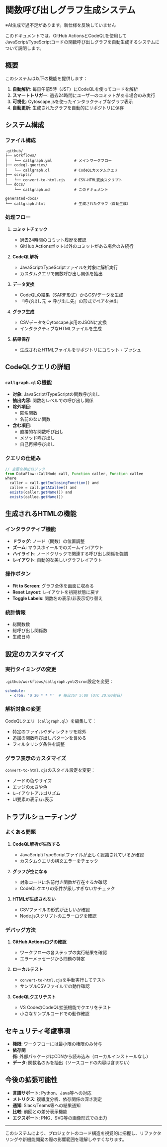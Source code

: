 # 関数呼び出しグラフ生成システム

※AI生成で過不足があります。新仕様を反映していません

このドキュメントでは、GitHub ActionsとCodeQLを使用してJavaScript/TypeScriptコードの関数呼び出しグラフを自動生成するシステムについて説明します。

## 概要

このシステムは以下の機能を提供します：

1. **自動解析**: 毎日午前5時（JST）にCodeQLを使ってコードを解析
2. **スマートトリガー**: 過去24時間にユーザーのコミットがある場合のみ実行
3. **可視化**: Cytoscape.jsを使ったインタラクティブなグラフ表示
4. **自動更新**: 生成されたグラフを自動的にリポジトリに保存

## システム構成

### ファイル構成

```
.github/
├── workflows/
│   └── callgraph.yml          # メインワークフロー
├── codeql-queries/
│   └── callgraph.ql           # CodeQLカスタムクエリ
├── scripts/
│   └── convert-to-html.cjs    # CSV→HTML変換スクリプト
└── docs/
    └── callgraph.md           # このドキュメント

generated-docs/
└── callgraph.html             # 生成されたグラフ（自動生成）
```

### 処理フロー

1. **コミットチェック**
   - 過去24時間のコミット履歴を確認
   - GitHub Actionsボット以外のコミットがある場合のみ続行

2. **CodeQL解析**
   - JavaScript/TypeScriptファイルを対象に解析実行
   - カスタムクエリで関数呼び出し関係を抽出

3. **データ変換**
   - CodeQLの結果（SARIF形式）からCSVデータを生成
   - 「呼び出し元 -> 呼び出し先」の形式でペアを抽出

4. **グラフ生成**
   - CSVデータをCytoscape.js用のJSONに変換
   - インタラクティブなHTMLファイルを生成

5. **結果保存**
   - 生成されたHTMLファイルをリポジトリにコミット・プッシュ

## CodeQLクエリの詳細

### `callgraph.ql`の機能

- **対象**: JavaScript/TypeScriptの関数呼び出し
- **抽出内容**: 関数名レベルでの呼び出し関係
- **除外項目**:
  - 匿名関数
  - 名前のない関数
- **含む項目**:
  - 直接的な関数呼び出し
  - メソッド呼び出し
  - 自己再帰呼び出し

### クエリの仕組み

```javascript
// 主要な検出ロジック
from DataFlow::CallNode call, Function caller, Function callee
where
  caller = call.getEnclosingFunction() and
  callee = call.getACallee() and
  exists(caller.getName()) and
  exists(callee.getName())
```

## 生成されるHTMLの機能

### インタラクティブ機能

- **ドラッグ**: ノード（関数）の位置調整
- **ズーム**: マウスホイールでのズームイン/アウト
- **ハイライト**: ノードクリックで関連する呼び出し関係を強調
- **レイアウト**: 自動的な美しいグラフレイアウト

### 操作ボタン

- **Fit to Screen**: グラフ全体を画面に収める
- **Reset Layout**: レイアウトを初期状態に戻す
- **Toggle Labels**: 関数名の表示/非表示切り替え

### 統計情報

- 総関数数
- 総呼び出し関係数
- 生成日時

## 設定のカスタマイズ

### 実行タイミングの変更

`.github/workflows/callgraph.yml`の`cron`設定を変更：

```yaml
schedule:
  - cron: '0 20 * * *'  # 毎日JST 5:00 (UTC 20:00前日)
```

### 解析対象の変更

CodeQLクエリ（`callgraph.ql`）を編集して：

- 特定のファイルやディレクトリを除外
- 追加の関数呼び出しパターンを含める
- フィルタリング条件を調整

### グラフ表示のカスタマイズ

`convert-to-html.cjs`のスタイル設定を変更：

- ノードの色やサイズ
- エッジの太さや色
- レイアウトアルゴリズム
- UI要素の表示/非表示

## トラブルシューティング

### よくある問題

1. **CodeQL解析が失敗する**
   - JavaScript/TypeScriptファイルが正しく認識されているか確認
   - カスタムクエリの構文エラーをチェック

2. **グラフが空になる**
   - 対象コードに名前付き関数が存在するか確認
   - CodeQLクエリの条件が厳しすぎないかチェック

3. **HTMLが生成されない**
   - CSVファイルの形式が正しいか確認
   - Node.jsスクリプトのエラーログを確認

### デバッグ方法

1. **GitHub Actionsログの確認**
   - ワークフローの各ステップの実行結果を確認
   - エラーメッセージから問題の特定

2. **ローカルテスト**
   - `convert-to-html.cjs`を手動実行してテスト
   - サンプルCSVファイルでの動作確認

3. **CodeQLクエリテスト**
   - VS CodeのCodeQL拡張機能でクエリをテスト
   - 小さなサンプルコードでの動作確認

## セキュリティ考慮事項

- **権限**: ワークフローには最小限の権限のみ付与
- **依存関係**: 外部パッケージはCDNから読み込み（ローカルインストールなし）
- **データ**: 関数名のみを抽出（ソースコードの内容は含まない）

## 今後の拡張可能性

- **言語サポート**: Python、Java等への対応
- **メトリクス**: 複雑度分析、依存関係の深さ測定
- **通知**: Slack/Teams等への結果通知
- **比較**: 前回との差分表示機能
- **エクスポート**: PNG、SVG等の画像形式での出力

---

このシステムにより、プロジェクトのコード構造を視覚的に把握し、リファクタリングや新機能開発の際の影響範囲を理解しやすくなります。
